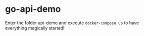 # go-api-demo
Enter the folder api-demo and execute `docker-compose up` to have everything magically started!
